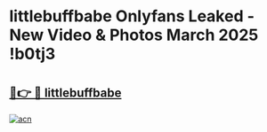 # littlebuffbabe Onlyfans Leaked - New Video & Photos March 2025 !b0tj3

# <h2><a href="https://kozh7b.iuczelnia.edu.pl?title=littlebuffbabe&ref=b0tj3">🔗👉 🔴 littlebuffbabe</a></h2>

[![acn](https://github.com/user-attachments/assets/0f9c940e-d8b0-45ae-aac7-cd30a18b3e1c)](https://kozh7b.iuczelnia.edu.pl?title=littlebuffbabe&ref=b0tj3)

